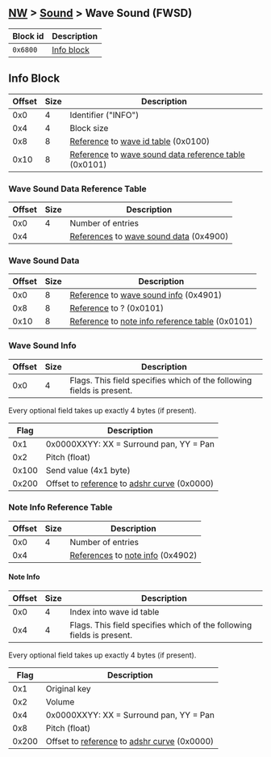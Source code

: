 ## [NW](/formats.md#nw) > [Sound](./sound.md) > Wave Sound (FWSD)

| Block id | Description |
| --- | --- |
| `0x6800` | [Info block](#info-block) |

## Info Block
| Offset | Size | Description |
| --- | --- | --- |
| 0x0 | 4 | Identifier ("INFO") |
| 0x4 | 4 | Block size |
| 0x8 | 8 | [Reference] to [wave id table](./sound.md#wave-id-table) (0x0100) |
| 0x10 | 8 | [Reference] to [wave sound data reference table](#wave-sound-data-reference-table) (0x0101) |

### Wave Sound Data Reference Table
| Offset | Size | Description |
| --- | --- | --- |
| 0x0 | 4 | Number of entries |
| 0x4 | | [References] to [wave sound data](#wave-sound-data) (0x4900) |

### Wave Sound Data
| Offset | Size | Description |
| --- | --- | --- |
| 0x0 | 8 | [Reference] to [wave sound info](#wave-sound-info) (0x4901) |
| 0x8 | 8 | [Reference] to ? (0x0101) |
| 0x10 | 8 | [Reference] to [note info reference table](#note-info-reference-table) (0x0101) |"

### Wave Sound Info
| Offset | Size | Description |
| --- | --- | --- |
| 0x0 | 4 | Flags. This field specifies which of the following fields is present. |

Every optional field takes up exactly 4 bytes (if present).

| Flag | Description |
| --- | --- |
| 0x1 | 0x0000XXYY: XX = Surround pan, YY = Pan |
| 0x2 | Pitch (float) |
| 0x100 | Send value (4x1 byte) |
| 0x200 | Offset to [reference] to [adshr curve](./sound.md#adshr-curve) (0x0000) |

### Note Info Reference Table
| Offset | Size | Description |
| --- | --- | --- |
| 0x0 | 4 | Number of entries |
| 0x4 | | [References] to [note info](#note-info) (0x4902) |

#### Note Info
| Offset | Size | Description |
| --- | --- | --- |
| 0x0 | 4 | Index into wave id table |
| 0x4 | 4 | Flags. This field specifies which of the following fields is present. |

Every optional field takes up exactly 4 bytes (if present).

| Flag | Description |
| --- | --- |
| 0x1 | Original key |
| 0x2 | Volume |
| 0x4 | 0x0000XXYY: XX = Surround pan, YY = Pan |
| 0x8 | Pitch (float) |
| 0x200 | Offset to [reference] to [adshr curve](./sound.md#adshr-curve) (0x0000) |

[references]: ./sound.md#section-reference
[reference]: ./sound.md#section-reference
[Item id]: ./sound.md#item-id
[Item ids]: ./sound.md#item-id